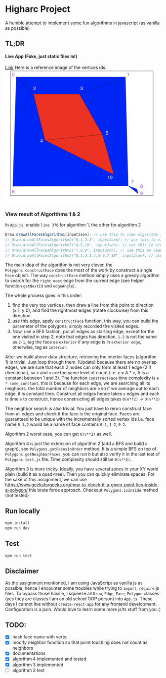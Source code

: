 # Higharc Project
A humble attempt to implement some fun algorithms in javascript (as vanilla as possible)

## TL;DR
#### Live App (Fake, just static files lol)
[Link](https://codepen.io/LeoYuanjieLi/pen/WNzZEPo)
Here is a reference image of the vertices ids.
![example](example.png)
### View result of Algorithms 1 & 2
In `App.js`, enable `line 378` for algorithm 1, the other for algorithm 2
```javascript
Draw.drawAllFacesAlgorithm1(inputJson); // use this to view algorithm 1 result;
// Draw.drawAllFacesAlgorithm2("0,1,2,3", inputJson); // use this to view algo 2 result;
// Draw.drawAllFacesAlgorithm2("4,5,10", inputJson); // use this to view algo 2 result;
// Draw.drawAllFacesAlgorithm2("7,8,9", inputJson); // use this to view algo 2 result;
// Draw.drawAllFacesAlgorithm2("0,1,2,3,4,5,6,7,10", inputJson); // use this to view algo 2 result;
```
The main idea of the algorithm is not very clever, the `Polygons.constructFace` does the most of the work
by construct a single `Face` object. The way `constructFace` method simply uses a greedy algorithm to search
for the `right most` edge from the current edge (see helper function `getNextId` and `edgeAngle`).

The whole process goes in this order:

1. find the very top vertices, then draw a line from this point to direction (x:1, y:0), and find
the rightmost edges (rotate clockwise) from this direction.
2. use this edge, apply `constructFace` function, this way, you can build the parameter of the polygons,
simply recorded the visited edges.
3. Now, use a BFS fashion, put all edges as starting edge, except for the one visited in step 2, note that
edges has direction, `1-2` is not the same as `2-1`, tag the face as `exterior` if any edge is in 
`exterior edge`, otherwise, tag as `interior`.

After we build above data structure, retrieving the interior faces (algorithm 1) is trivial. 
Just loop through them. (Update) because there are no overlap edges, we are sure that each 2 nodes
can only form at least 1 edge (2 if directional), so `e` and `v` are the same level of count
(i.e. `e` = A * `v`, A is a constant between 1 and 3). The function `constructFace` time complexity
is `e * some_constant`, this is because for each edge, we are searching all its neighbors. the total
number of neighbors are `e` so if we average out to each edge, it is constant time.
Construct all edges hence takes `e` edges and each is time `e` to construct, hence constructing all
edges takes `O(e**2)` -> `O(v**2)`

The neighbor search is also trivial. You just have to rerun construct face from all edges and check if 
the face is the original face. Faces are guaranteed to be unique with the incrementally sorted vertex Ids
i.e. face name `0,1,2` would be a name of face contains `0-1`, `1-2`, `0-2`.

Algorithm 2 worst case, you can get `O(v**2)` as well.

Algorithm 4 is just the extension of algorithm 2 (add a BFS and build a graph), 
see `Polygons.getFacesInOrder` method. It is a simple BFS on top of `Polygons.getNeighborFaces`,
you can run it but also verify it in the last test of `Polygons.test.js` file. Time complexity should
still be `O(v**2)`.

Algorithm 3 is more tricky. Ideally, you have several zones in your XY world plain (build it as a 
quad-tree). Then you can quickly eliminate spaces. For the sake of this assignment, we can use
https://www.geeksforgeeks.org/how-to-check-if-a-given-point-lies-inside-a-polygon/ this brute force
approach. Checkout `Polygons.isInside` method (not tested)


## Run locally
```bash
npm install
npm run dev
```

## Test
```bash
npm run test
```
## Disclaimer

As the assignment mentioned, I am using JavaScript as vanilla js as possible, hence I 
encounter some troubles while trying to `import`, `require` js files. To bypass
those hassle, I squeeze all `Draw`, `Edge`, `Face`, `Polygon` classes (yes they 
are classes I am an old school OOP person) into `App.js`. These days I cannot live
without `create-react-app` for any frontend development. Configuration is a pain.
Would love to learn some more js/ts stuff from you :)




## TODO:

- [x] hash face name with verts;
- [x] modify neighbor function so that point touching does not count as neighbors
- [x] documentations
- [x] algorithm 4 implemented and tested
- [x] algorithm 3 implemented
- [ ] algorithm 3 test